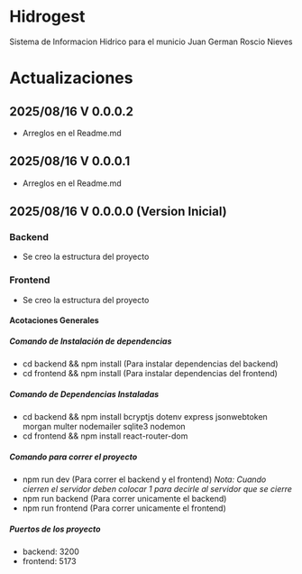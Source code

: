 # Hidrogest

Sistema de Informacion Hidrico para el municio Juan German Roscio Nieves

# Actualizaciones

## 2025/08/16 V 0.0.0.2 

- Arreglos en el Readme.md 

## 2025/08/16 V 0.0.0.1 

- Arreglos en el Readme.md

## 2025/08/16 V 0.0.0.0 (Version Inicial)

### Backend 

- Se creo la estructura del proyecto
  
### Frontend 

- Se creo la estructura del proyecto

#### Acotaciones Generales

##### _Comando de Instalación de dependencias_
- cd backend && npm install (Para instalar dependencias del backend)
- cd frontend && npm install (Para instalar dependencias del frontend)

##### _Comando de Dependencias Instaladas_

- cd backend && npm install  bcryptjs dotenv express jsonwebtoken morgan multer nodemailer sqlite3 nodemon
- cd frontend && npm install react-router-dom 

##### _Comando para correr el proyecto_
- npm run dev (Para correr el backend y el frontend) *Nota: Cuando cierren el servidor deben colocar 1 para decirle al servidor que se cierre*
- npm run backend (Para correr unicamente el backend)
- npm run frontend (Para correr unicamente el frontend)

##### _Puertos de los proyecto_

- backend: 3200
- frontend: 5173

